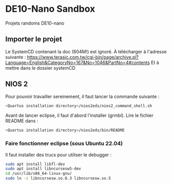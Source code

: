# DE10-Nano Sandbox
Projets randoms DE10-nano

## Importer le projet
Le SystemCD contenant la doc (604M!) est ignoré. 
À télécharger à l'adresse suivante : https://www.terasic.com.tw/cgi-bin/page/archive.pl?Language=English&CategoryNo=167&No=1046&PartNo=4#contents
Et à mettre dans le dossier systemCD

## NIOS 2 
Pour pouvoir travailler sereinement, il faut lancer la commande suivante : 
```bash
<Quartus installation directory>/nios2eds/nios2_command_shell.sh
```

Avant de lancer eclipse, il faut d'abord l'installer (grmbl). Lire le fichier README dans :
```bash
<Quartus installation directory>/nios2eds/bin/README
```

### Faire fonctionner eclipse (sous Ubuntu 22.04)
Il faut installer des trucs pour utiliser le debugger :
```bash
sudo apt install libfl-dev
sudo apt install libncursesw5-dev
cd /usr/lib/x86_64-linux-gnu/
sudo ln -s libncursesw.so.6.3 libncursesw.so.5
```
